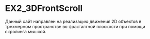 # EX2_3DFrontScroll

Данный сайт направлен на реализацию движения 2D объектов в трехмерном пространстве во фракталтной плоскости при помощи скролинга мышкой. 